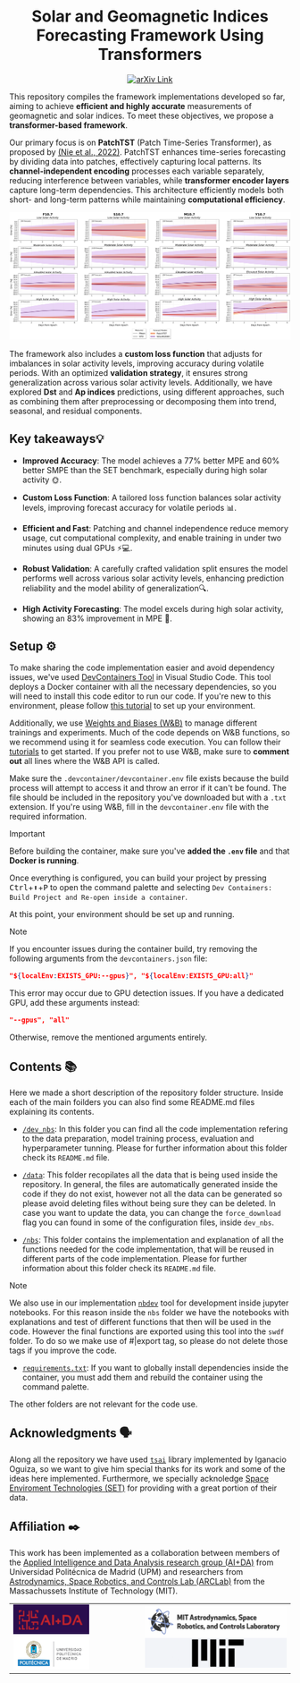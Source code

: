 <h1 align="center">Solar and Geomagnetic Indices Forecasting Framework Using Transformers</h1>

<p align="center">
    <a href="https://arxiv.org/abs/2406.15847">
        <img src="https://gist.githubusercontent.com/SSHurtado/06a49136a671264108a900bb78f7ac16/raw/dc6d1c7c29b223aef9dbacf9895b9700b19167e8/arXive_badge.svg" alt="arXiv Link" />
    </a>
</p>


This repository compiles the framework implementations developed so far, aiming to achieve **efficient and highly accurate** measurements of geomagnetic and solar indices. To meet these objectives, we propose a **transformer-based framework**.

Our primary focus is on **PatchTST** (Patch Time-Series Transformer), as proposed by [(Nie et al., 2022)](https://arxiv.org/pdf/2211.14730). PatchTST enhances time-series forecasting by dividing data into patches, effectively capturing local patterns. Its **channel-independent encoding** processes each variable separately, reducing interference between variables, while **transformer encoder layers** capture long-term dependencies. This architecture efficiently models both short- and long-term patterns while maintaining **computational efficiency**.

![FSMY 10.7 Solar Indices Comparison](.images/solfsmy_improvement.png)

The framework also includes a **custom loss function** that adjusts for imbalances in solar activity levels, improving accuracy during volatile periods. With an optimized **validation strategy**, it ensures strong generalization across various solar activity levels. Additionally, we have explored **Dst** and **Ap indices** predictions, using different approaches, such as combining them after preprocessing or decomposing them into trend, seasonal, and residual components.



## Key takeaways💡
* **Improved Accuracy**: The model achieves a 77% better MPE and 60% better SMPE than the SET benchmark, especially during high solar activity 🌞.

* **Custom Loss Function**: A tailored loss function balances solar activity levels, improving forecast accuracy for volatile periods 📊.

* **Efficient and Fast**: Patching and channel independence reduce memory usage, cut computational complexity, and enable training in under two minutes using dual GPUs ⚡💻.

* **Robust Validation**: A carefully crafted validation split ensures the model performs well across various solar activity levels, enhancing prediction reliability and the model ability of generalization🔍.

* **High Activity Forecasting**: The model excels during high solar activity, showing an 83% improvement in MPE 🚀.

## Setup ⚙️

To make sharing the code implementation easier and avoid dependency issues, we've used [DevContainers Tool](https://marketplace.visualstudio.com/items?itemName=ms-vscode-remote.remote-containers) in Visual Studio Code. This tool deploys a Docker container with all the necessary dependencies, so you will need to install this code editor to run our code. If you're new to this environment, please follow [this tutorial](https://code.visualstudio.com/docs/devcontainers/tutorial) to set up your environment.

Additionally, we use [Weights and Biases (W&B)](https://wandb.ai/site) to manage different trainings and experiments. Much of the code depends on W&B functions, so we recommend using it for seamless code execution. You can follow their [tutorials](https://docs.wandb.ai/tutorials) to get started. If you prefer not to use W&B, make sure to **comment out** all lines where the W&B API is called.

Make sure the `.devcontainer/devcontainer.env` file exists because the build process will attempt to access it and throw an error if it can't be found. The file should be included in the repository you've downloaded but with a `.txt` extension. If you're using W&B, fill in the `devcontainer.env` file with the required information.

> [!IMPORTANT]  
> Before building the container, make sure you've **added the `.env` file** and that **Docker is running**.

Once everything is configured, you can build your project by pressing <kbd>Ctrl</kbd>+<kbd>⬆️</kbd>+<kbd>P</kbd> to open the command palette and selecting `Dev Containers: Build Project and Re-open inside a container`.

At this point, your environment should be set up and running.

> [!NOTE]  
> If you encounter issues during the container build, try removing the following arguments from the `devcontainers.json` file:
> ```json
> "${localEnv:EXISTS_GPU:--gpus}", "${localEnv:EXISTS_GPU:all}"
> ```
> This error may occur due to GPU detection issues. If you have a dedicated GPU, add these arguments instead:
> ```json
> "--gpus", "all"
> ```
> Otherwise, remove the mentioned arguments entirely.


## Contents 📚

Here we made a short description of the repository folder structure. Inside each of the main foilders you can also find some README.md files explaining its contents. 

- [`/dev_nbs`](/dev_nbs/): In this folder you can find all the code implementation refering to the data preparation, model training process, evaluation and hyperparameter tunning. Please for further information about this folder check its `README.md` file.

- [`/data`](/data/): This folder recopilates all the data that is being used inside the repository. In general, the files are automatically generated inside the code if they do not exist, however not all the data can be generated so please avoid deleting files without being sure they can be deleted. In case you want to update the data, you can change the `force_download` flag you can found in some of the configuration files, inside `dev_nbs`.

- [`/nbs`](/nbs/): This folder contains the implementation and explanation of all the functions needed for the code implementation, that will be reused in different parts of the code implementation. Please for further information about this folder check its `README.md` file.

> [!NOTE]
> We also use in our implementation [`nbdev`](https://github.com/fastai/nbdev) tool for development inside jupyter notebooks. For this reason inside the `nbs` folder we have the notebooks with explanations and test of different functions that then will be used in the code. However the final functions are exported using this tool into the `swdf` folder. To do so we make use of #|export tag, so please do not delete those tags if you improve the code.

- [`requirements.txt`](/requirements.txt): If you want to globally install dependencies inside the container, you must add them and rebuild the container using the command palette.


The other folders are not relevant for the code use.

## Acknowledgments 🗣️

Along all the repository we have used [`tsai`](https://github.com/timeseriesAI/tsai) library implemented by Iganacio Oguiza, so we want to give him special thanks for its work and some of the ideas here implemented. Furthermore, we specially acknoledge [Space Enviroment Technologies (SET)](https://spacewx.com/) for providing with a great portion of their data.


## Affiliation ✒️

This work has been implemented as a collaboration between members of the [Applied Intelligence and Data Analysis research group (AI+DA)](https://aida.etsisi.upm.es/) from Universidad Politécnica de Madrid (UPM) and researchers from [Astrodynamics, Space Robotics, and Controls Lab (ARCLab)](https://aeroastro.mit.edu/arclab/) from the Massachussets Institute of Technology (MIT).

<div align="center">
  <table style="border-collapse: collapse; border: none;">
    <tr style="border: none;">
      <td align="center" style="padding-right: 50px; border: none;">
        <img src=".images/AIDA_logo.png" alt="AI+DA Logo" width="215"/><br/>
        <img src=".images/UPM_Logo.png" alt="UPM Logo" width="205"/>
      </td>
      <td align="center" style="padding-left: 50px; border: none;">
        <img src=".images/Lab-ARC-Logo-homepage.png" alt="ARCLab Logo" width="400"/><br/>
        <img src=".images/MIT_Logo.png" alt="MIT Logo" width="400"/>
      </td>
    </tr>
  </table>
</div>

